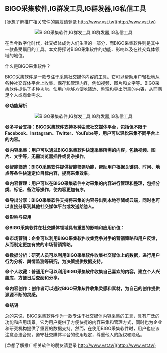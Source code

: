 ## **BIGO采集软件,IG群发工具,IG群发器,IG私信工具**

[😍想了解推广相关软件的朋友请登录 http://www.vst.tw](http://www.vst.tw)

 <center><img src="https://vst.tw/MP4/tuiguang/png/6.png" alt="BIGO采集软件,IG群发工具,IG群发器,IG私信工具"></center>

在当今数字化时代，社交媒体成为人们生活的一部分，而BIGO采集软件则是其中一款备受瞩目的工具。本文将探讨BIGO采集软件的功能、影响以及在社交媒体领域的地位。

什么是BIGO采集软件？

BIGO采集软件是一款专注于采集社交媒体内容的工具。它可以帮助用户轻松地从各种社交媒体平台上收集、保存和管理内容，例如视频、图片和文字等。BIGO采集软件提供了多种功能，使用户能够方便地筛选、整理和导出所需的内容，从而满足个人或商业需求。

**😄功能解析**

 <center><img src="https://vst.tw/MP4/tuiguang/png/1.png" alt="BIGO采集软件,IG群发工具,IG群发器,IG私信工具"></center>

**😄多平台支持：BIGO采集软件支持多种主流社交媒体平台，包括但不限于Facebook、Instagram、Twitter、YouTube等，用户可以轻松采集不同平台上的内容。**

**😄内容采集：用户可以通过BIGO采集软件快速采集所需的内容，包括视频、图片、文字等，无需浏览器插件或复杂操作。**

**😄智能筛选：BIGO采集软件提供智能筛选功能，帮助用户根据关键词、时间、地点等条件快速定位目标内容，提高采集效率。**

**😄内容管理：用户可以在BIGO采集软件中对采集的内容进行管理和整理，包括分类、标记、备注等操作，使内容更加有序。**

**😄导出分享：BIGO采集软件支持将采集的内容导出到本地存储或云端，同时也可以直接分享到其他社交媒体平台或发送给他人。**

**😄影响与应用**

**😄BIGO采集软件在社交媒体领域具有重要的影响和应用价值：**

**😄市场营销：企业可以利用BIGO采集软件收集竞争对手的营销策略和用户反馈，从而制定更加有效的市场营销策略。**

**😄数据分析：研究人员可以利用BIGO采集软件收集社交媒体上的数据，进行用户行为分析、舆情监测等研究，为决策提供数据支持。**

**😄个人收藏：普通用户可以利用BIGO采集软件收集自己喜欢的内容，建立个人兴趣库，方便日后查阅和分享。**

**😄内容创作：创作者可以通过BIGO采集软件收集灵感和素材，为自己的创作提供源源不断的灵感。**

**😄结语**

总的来说，BIGO采集软件作为一款专注于社交媒体内容采集的工具，具有广泛的功能和应用场景。它为用户提供了方便快捷的内容采集和管理方式，同时也为企业和研究机构提供了重要的数据支持。然而，在使用BIGO采集软件时，用户也应该注意合法合规，遵守社交媒体平台的使用规定，尊重他人的版权和隐私。

[😍想了解推广相关软件的朋友请登录 http://www.vst.tw](http://www.vst.tw)



